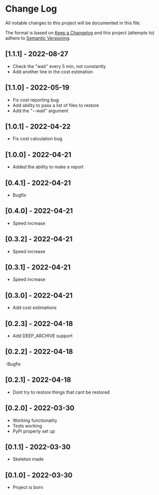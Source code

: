 # Change Log
All notable changes to this project will be documented in this file.

The format is based on [Keep a Changelog](http://keepachangelog.com/)
and this project (attempts to) adhere to [Semantic Versioning](http://semver.org/).

## [1.1.1] - 2022-08-27
- Check the "wait" every 5 min, not constantly
- Add another line in the cost estimation

## [1.1.0] - 2022-05-19
- Fix cost reporting bug
- Add ability to pass a list of files to restore
- Add the "--wait" argument

## [1.0.1] - 2022-04-22
- Fix cost calculation bug

## [1.0.0] - 2022-04-21
- Added the ability to make a report

## [0.4.1] - 2022-04-21
- Bugfix

## [0.4.0] - 2022-04-21
- Speed increase

## [0.3.2] - 2022-04-21
- Speed increase

## [0.3.1] - 2022-04-21
- Speed increase

## [0.3.0] - 2022-04-21
- Add cost estimations

## [0.2.3] - 2022-04-18
- Add DEEP_ARCHIVE support

## [0.2.2] - 2022-04-18
-Bugfix

## [0.2.1] - 2022-04-18
- Dont try to restore things that cant be restored

## [0.2.0] - 2022-03-30
- Working functionality
- Tests working
- PyPi properly set up

## [0.1.1] - 2022-03-30
- Skeleton made

## [0.1.0] - 2022-03-30
- Project is born